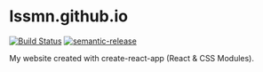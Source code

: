 # lssmn.github.io

[![Build Status](https://travis-ci.org/lssmn/lssmn.github.io.svg?branch=develop)](https://travis-ci.org/lssmn/lssmn.github.io)
[![semantic-release](https://img.shields.io/badge/%20%20%F0%9F%93%A6%F0%9F%9A%80-semantic--release-e10079.svg)](https://github.com/semantic-release/semantic-release)

My website created with create-react-app (React & CSS Modules).
